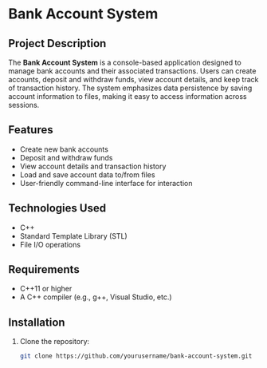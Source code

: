 # Bank Account System

## Project Description

The **Bank Account System** is a console-based application designed to manage bank accounts and their associated transactions. Users can create accounts, deposit and withdraw funds, view account details, and keep track of transaction history. The system emphasizes data persistence by saving account information to files, making it easy to access information across sessions.

## Features

- Create new bank accounts
- Deposit and withdraw funds
- View account details and transaction history
- Load and save account data to/from files
- User-friendly command-line interface for interaction

## Technologies Used

- C++
- Standard Template Library (STL)
- File I/O operations

## Requirements

- C++11 or higher
- A C++ compiler (e.g., g++, Visual Studio, etc.)

## Installation

1. Clone the repository:
   ```bash
   git clone https://github.com/yourusername/bank-account-system.git
